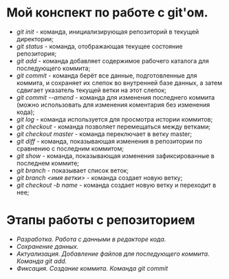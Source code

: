 # Мой конспект по работе с git'ом.

* *git init* - команда, инициализирующая репозиторий в текущей директории;
* *git status* - команда, отображающая текущее состояние репозитория;
* *git add* -  команда добавляет содержимое рабочего каталога для последующего коммита;
* *git commit* - команда берёт все данные, подготовленные для коммита, и сохраняет их слепок во внутренней базе данных, а затем сдвигает указатель текущей ветки на этот слепок;
* *git commit --amend* - команда для изменения последнего коммита (можно использовать для изменения коментария без изменения кода); 
* *git log* - команда используется для просмотра истории коммитов; 
* *git checkout* - команда позволяет перемещаться между ветками;
* *git checkout master* - команда переключает в ветку master;
* *git diff* - команда, показывающая изменения в репозитории по сравнению с последним коммитом;
* *git show* - команда, показывающая изменения зафиксированные в последнем коммите;
* *git branch* - показывает список веток;
* *git branch <имя ветки>* - команда создает новую ветку;
* *git checkout -b name* - команда создает новую ветку и переходит в нее;

# Этапы работы с репозиторием
* *Разработка. Работа с данными в редакторе кода.*
* *Сохранение данных.*
* *Актуализация. Добавление файлов для последующего коммита. Команда git add.*
* *Фиксация. Создание коммита. Команда git commit*